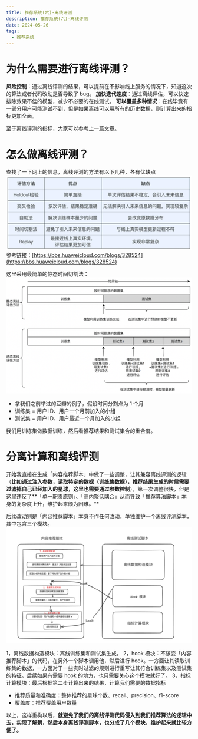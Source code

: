 ```yaml
---
title: 推荐系统(六)-离线评测
description: 推荐系统(六)-离线评测
date: 2024-05-26
tags:
  - 推荐系统
---
```



# 为什么需要进行离线评测？
**风险控制**：通过离线评测的结果，可以提前在不影响线上服务的情况下，知道这次的算法或者代码改动是否导致了 bug。
**加快迭代速度**：通过离线评估，可以快速排除效果不佳的模型，减少不必要的在线测试。
**可以覆盖多种情况**：在线毕竟有一部分用户可能测试不到，但是如果离线可以用所有的历史数据，则计算出来的指标更加全面。

至于离线评测的指标，大家可以参考上一篇文章。
# 怎么做离线评测？
查找了一下网上的信息，离线评测的方法有以下几种，各有优缺点
![image.png](../images/推荐系统/推荐系统6-1.png)
参考链接：[https://bbs.huaweicloud.com/blogs/328524](https://bbs.huaweicloud.com/blogs/328524)

这里采用最简单的静态时间切割法：
![image.png](../images/推荐系统/推荐系统6-2.png)

- 拿我们之前举过的豆瓣的例子，假设时间分割点为 1 个月
- 训练集 = 用户 ID、用户一个月前加入的小组
- 测试集 = 用户 ID、用户最近一个月加入的小组

我们用训练集做数据训练，然后看推荐结果和测试集合的重合度。
# 分离计算和离线评测
开始我直接在生成「内容推荐脚本」中做了一些调整，让其兼容离线评测的逻辑（**比如通过注入参数，读取特定的数据（训练集数据），推荐结果生成的时候需要过滤掉自己已经加入的星球，这里也需要通过参数控制**），第一次调整很快，但是这里违反了**「单一职责原则」、「高内聚低耦合」从而导致「推荐算法脚本」本身的复杂度上升，维护起来颇为困难。**

后续改动则是「内容推荐脚本」本身不作任何改动，单独维护一个离线评测脚本，其中包含三个模块。
![image.png](../images/推荐系统/推荐系统6-3.png)

1，离线数据构造模块：离线训练集和测试集生成。
2，hook 模块：不该变「内容推荐脚本」的代码，在另外一个脚本调用他，然后进行 hook。一方面让其读取训练集的数据，一方面对于一些实时过滤的规则进行重写让其符合训练集以及测试集的特征。后续如果有需要 hook 的地方，也只需要关心这个模块就好了。
3，指标计算模块：最后根据第二步计算出来的结果，计算我们需要的数据指标

- 推荐质量和准确度：整体推荐的星球个数、recall、precision、f1-score
- 覆盖度：推荐覆盖用户数量


以上，这样重构以后，**就避免了我们的离线评测代码侵入到我们推荐算法的逻辑中去，实现了解耦，然后本身离线评测脚本，也分成了几个模块，维护起来就比较方便了。**
 


